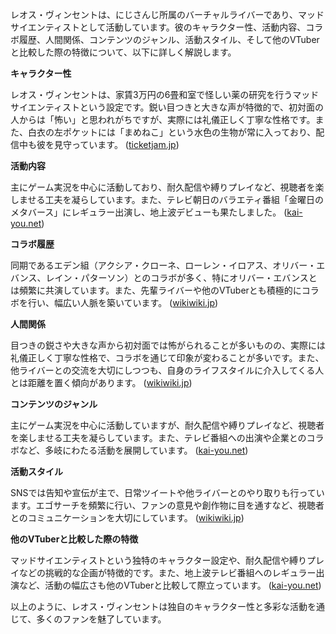 レオス・ヴィンセントは、にじさんじ所属のバーチャルライバーであり、マッドサイエンティストとして活動しています。彼のキャラクター性、活動内容、コラボ履歴、人間関係、コンテンツのジャンル、活動スタイル、そして他のVTuberと比較した際の特徴について、以下に詳しく解説します。

**キャラクター性**

レオス・ヴィンセントは、家賃3万円の6畳和室で怪しい薬の研究を行うマッドサイエンティストという設定です。鋭い目つきと大きな声が特徴的で、初対面の人からは「怖い」と思われがちですが、実際には礼儀正しく丁寧な性格です。また、白衣の左ポケットには「まめねこ」という水色の生物が常に入っており、配信中も彼を見守っています。 ([ticketjam.jp](https://ticketjam.jp/magazine/music/youtuber-music/84729?utm_source=openai))

**活動内容**

主にゲーム実況を中心に活動しており、耐久配信や縛りプレイなど、視聴者を楽しませる工夫を凝らしています。また、テレビ朝日のバラエティ番組「金曜日のメタバース」にレギュラー出演し、地上波デビューも果たしました。 ([kai-you.net](https://kai-you.net/article/89471?utm_source=openai))

**コラボ履歴**

同期であるエデン組（アクシア・クローネ、ローレン・イロアス、オリバー・エバンス、レイン・パターソン）とのコラボが多く、特にオリバー・エバンスとは頻繁に共演しています。また、先輩ライバーや他のVTuberとも積極的にコラボを行い、幅広い人脈を築いています。 ([wikiwiki.jp](https://wikiwiki.jp/nijisanji/%E3%83%AC%E3%82%AA%E3%82%B9%E3%83%BB%E3%83%B4%E3%82%A3%E3%83%B3%E3%82%BB%E3%83%B3%E3%83%88/%E8%A9%B3%E3%81%97%E3%81%8F%E7%9F%A5%E3%82%8A%E3%81%9F%E3%81%84/%E9%96%A2%E9%80%A3%E4%BA%BA%E7%89%A9?utm_source=openai))

**人間関係**

目つきの鋭さや大きな声から初対面では怖がられることが多いものの、実際には礼儀正しく丁寧な性格で、コラボを通じて印象が変わることが多いです。また、他ライバーとの交流を大切にしつつも、自身のライフスタイルに介入してくる人とは距離を置く傾向があります。 ([wikiwiki.jp](https://wikiwiki.jp/nijisanji/%E3%83%AC%E3%82%AA%E3%82%B9%E3%83%BB%E3%83%B4%E3%82%A3%E3%83%B3%E3%82%BB%E3%83%B3%E3%83%88/%E8%A9%B3%E3%81%97%E3%81%8F%E7%9F%A5%E3%82%8A%E3%81%9F%E3%81%84?utm_source=openai))

**コンテンツのジャンル**

主にゲーム実況を中心に活動していますが、耐久配信や縛りプレイなど、視聴者を楽しませる工夫を凝らしています。また、テレビ番組への出演や企業とのコラボなど、多岐にわたる活動を展開しています。 ([kai-you.net](https://kai-you.net/article/89471?utm_source=openai))

**活動スタイル**

SNSでは告知や宣伝が主で、日常ツイートや他ライバーとのやり取りも行っています。エゴサーチを頻繁に行い、ファンの意見や創作物に目を通すなど、視聴者とのコミュニケーションを大切にしています。 ([wikiwiki.jp](https://wikiwiki.jp/nijisanji/%E3%83%AC%E3%82%AA%E3%82%B9%E3%83%BB%E3%83%B4%E3%82%A3%E3%83%B3%E3%82%BB%E3%83%B3%E3%83%88/%E8%A9%B3%E3%81%97%E3%81%8F%E7%9F%A5%E3%82%8A%E3%81%9F%E3%81%84/%E6%9C%AC%E4%BA%BA%E3%81%AB%E9%96%A2%E3%81%99%E3%82%8B%E3%82%A8%E3%83%94%E3%82%BD%E3%83%BC%E3%83%89?utm_source=openai))

**他のVTuberと比較した際の特徴**

マッドサイエンティストという独特のキャラクター設定や、耐久配信や縛りプレイなどの挑戦的な企画が特徴的です。また、地上波テレビ番組へのレギュラー出演など、活動の幅広さも他のVTuberと比較して際立っています。 ([kai-you.net](https://kai-you.net/article/89471?utm_source=openai))

以上のように、レオス・ヴィンセントは独自のキャラクター性と多彩な活動を通じて、多くのファンを魅了しています。 